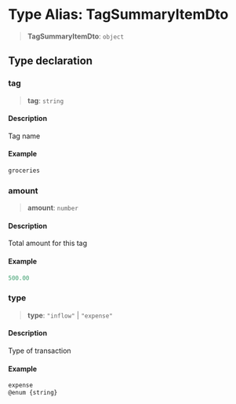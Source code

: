 # Type Alias: TagSummaryItemDto

> **TagSummaryItemDto**: `object`

## Type declaration

### tag

> **tag**: `string`

#### Description

Tag name

#### Example

```ts
groceries
```

### amount

> **amount**: `number`

#### Description

Total amount for this tag

#### Example

```ts
500.00
```

### type

> **type**: `"inflow"` \| `"expense"`

#### Description

Type of transaction

#### Example

```ts
expense
@enum {string}
```

